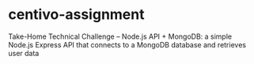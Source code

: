 # centivo-assignment
Take-Home Technical Challenge – Node.js API + MongoDB: a simple Node.js Express API that connects to a MongoDB database and retrieves user data
